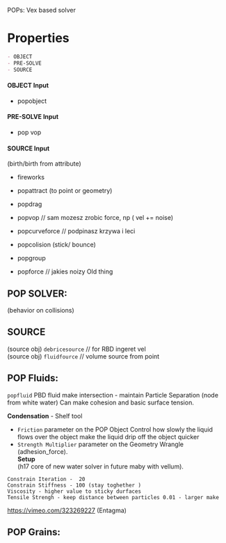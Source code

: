 
POPs: Vex based solver


# Properties
```md
- OBJECT 
- PRE-SOLVE
- SOURCE 
```

#### OBJECT Input  
- popobject  

#### PRE-SOLVE Input    
- pop vop  

#### SOURCE Input    
(birth/birth from attribute)
- fireworks  
- popattract (to point or geometry)  
- popdrag  
- popvop // sam mozesz zrobic force, np ( vel +=  noise)  
  
- popcurveforce // podpinasz krzywa i leci  
- popcolision (stick/ bounce)  
- popgroup  
- popforce // jakies noizy Old thing   

## POP SOLVER:  
(behavior on collisions)


## SOURCE  
(source obj) `debricesource` // for RBD ingeret vel  
(source obj) `fluidfource` // volume source from point  

## POP Fluids:  
`popfluid` PBD fluid make intersection - maintain Particle Separation (node from white water) Can make cohesion and basic surface tension.

**Condensation** - Shelf tool 
- `Friction` parameter on the POP Object Control how slowly the liquid flows over the object make the liquid drip off the object quicker
- `Strength Multiplier` parameter on the Geometry Wrangle (adhesion_force).   
**Setup**  
(h17 core of new water solver in future maby with vellum).  
```
Constrain Iteration -  20 
Constrain Stiffness - 100 (stay toghether )
Viscosity - higher value to sticky durfaces 
Tensile Strengh - keep distance between particles 0.01 - larger make
```
https://vimeo.com/323269227 (Entagma)

## POP Grains:


